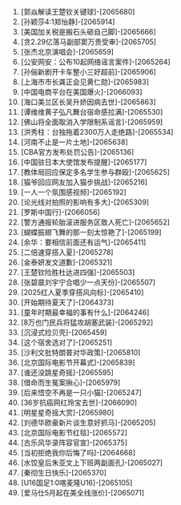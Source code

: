 
1. [郭焱解读王楚钦关键球]-[2065680]
1. [孙颖莎4:1郑怡静]-[2065914]
1. [美国加关税是搬石头砸自己脚]-[2065666]
1. [贪2.29亿落马副部窦万贵受审]-[2065705]
1. [张杰北京演唱会]-[2065659]
1. [公安网安：公布10起网络谣言案件]-[2065264]
1. [孙俪新剧开卡车整小三好超前]-[2065906]
1. [上海市市长龚正会见黄仁勋]-[2065983]
1. [中国电商平台在美国爆火]-[2066093]
1. [海口美兰区长吴升娇因病去世]-[2065863]
1. [谭维维黄子弘凡舞台宿命感拉满]-[2065530]
1. [佛山将全面取消入学限制系谣言]-[2065959]
1. [洪秀柱：台独拖着2300万人走绝路]-[2065534]
1. [河南不止是一片土地]-[2065638]
1. [CBA官方发布处罚公告]-[2065136]
1. [中国驻日本大使馆发布提醒]-[2065177]
1. [教体局回应保定多名学生参与群殴]-[2065625]
1. [猫爷回应网友加入猫步挑战]-[2065216]
1. [一人一个氛围感视频]-[2065192]
1. [论光线对拍照的影响有多大]-[2065309]
1. [罗斯中国行]-[2066056]
1. [警方通报轮胎滚进服务区致人死亡]-[2065652]
1. [蝴蝶振翅飞舞的那一刻太惊艳了]-[2065199]
1. [余华：要相信前面还有运气]-[2065411]
1. [二倍速穿搭入夏]-[2065278]
1. [金泰妍发文道歉]-[2065321]
1. [王楚钦险胜杜达进四强]-[2065503]
1. [张碧晨刘宇宁合唱少一点天份]-[2065507]
1. [2025红人夏季穿搭风向标]-[2065410]
1. [开始期待夏天了]-[2064373]
1. [童年时期最幸福的事有什么]-[2064246]
1. [8万也门民兵将猛攻胡塞武装]-[2065292]
1. [沉浸式捡贝壳]-[2065459]
1. [这个宿舍选对了]-[2065251]
1. [沙利文批特朗普对华政策]-[2065810]
1. [北京国际电影节开幕式]-[2065839]
1. [谁还没跳星奇摇]-[2065595]
1. [借命而生冤案揪心]-[2065979]
1. [后来悟空不再是一只小猫]-[2065247]
1. [36岁抗癌网红玲宝去世]-[2066090]
1. [明星星奇摇大赏]-[2065980]
1. [刘德华欧豪新片谈生意好抓马]-[2065205]
1. [北京国际电影节红毯]-[2065572]
1. [古乐风华录阵容官宣]-[2065375]
1. [当初拒绝我你后悔了吗]-[2064668]
1. [水饺皇后朱亚文上下班两副面孔]-[2065027]
1. [秦彻生日快乐]-[2065370]
1. [U16国足1:0喀麦隆U16]-[2065105]
1. [爱马仕5月起在美全线涨价]-[2065071]